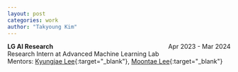 ```yaml
---
layout: post
categories: work
author: "Takyoung Kim"
---
```


<strong>LG AI Research</strong> <span style="float:right">Apr 2023 - Mar 2024</span><br>
Research Intern at Advanced Machine Learning Lab <br>
Mentors: [Kyungjae Lee](https://lkj0509.github.io/){:target="_blank"}, [Moontae Lee](https://moontae.github.io){:target="_blank"}